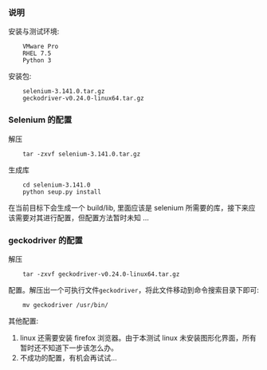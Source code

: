 
### 说明

安装与测试环境:
```shell
	VMware Pro
	RHEL 7.5
	Python 3
```

安装包:
```shell
	selenium-3.141.0.tar.gz
	geckodriver-v0.24.0-linux64.tar.gz
```


### Selenium 的配置

解压
```shell
    tar -zxvf selenium-3.141.0.tar.gz
```

生成库
```shell
    cd selenium-3.141.0
    python seup.py install
```
在当前目标下会生成一个 build/lib, 里面应该是 selenium 所需要的库，接下来应该需要对其进行配置，但配置方法暂时未知 ...

### geckodriver 的配置

解压
```shell
    tar -zxvf geckodriver-v0.24.0-linux64.tar.gz
```

配置。解压出一个可执行文件`geckodriver`，将此文件移动到命令搜索目录下即可:
```shell
    mv geckodriver /usr/bin/
```

其他配置:
1. linux 还需要安装 firefox 浏览器。由于本测试 linux 未安装图形化界面，所有暂时还不知道下一步该怎么办。
2. 不成功的配置，有机会再试试...
